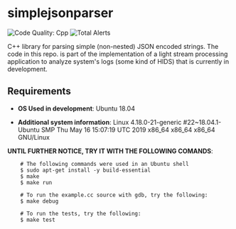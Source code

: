 # simplejsonparser
![Code Quality: Cpp](https://img.shields.io/lgtm/grade/cpp/github/grial1/simplejsonparser.svg?color=yellow&style=flat-square)
![Total Alerts](https://img.shields.io/lgtm/alerts/github/grial1/simplejsonparser.svg?label=lgtm%20alerts&style=flat-square)

C++ library for parsing simple (non-nested) JSON encoded strings. The code in this repo. is part of the implementation of a light stream processing application to analyze system's logs (some kind of HIDS) that is currently in development.

## Requirements

* __OS Used in development__: Ubuntu 18.04

* __Additional system information__: Linux 4.18.0-21-generic #22~18.04.1-Ubuntu SMP Thu May 16 15:07:19 UTC 2019 x86_64 x86_64 x86_64 GNU/Linux

__UNTIL FURTHER NOTICE, TRY IT WITH THE FOLLOWING COMANDS__:
```
    # The following commands were used in an Ubuntu shell
    $ sudo apt-get install -y build-essential 
    $ make
    $ make run

    # To run the example.cc source with gdb, try the following:
    $ make debug

    # To run the tests, try the following:
    $ make test
```
